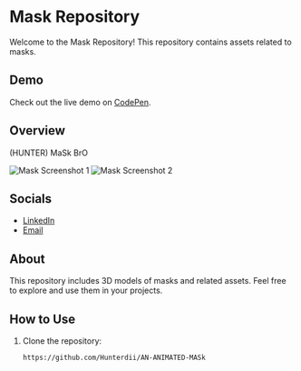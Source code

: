 # Mask Repository

Welcome to the Mask Repository! This repository contains assets related to masks.
## Demo

Check out the live demo on [CodePen](https://codepen.io/Hunterdii/pen/KKEWwBd).

## Overview

(HUNTER) MaSk BrO

![Mask Screenshot 1](https://github.com/Hunterdii/AN-ANIMATED-MASk/assets/124852522/23457141-036b-4594-a9a2-3cc23d63b2b9)
![Mask Screenshot 2](https://github.com/Hunterdii/AN-ANIMATED-MASk/assets/124852522/8149f58c-b29c-4b5c-92cd-089d45ea73e0)


## Socials

- [LinkedIn](https://www.linkedin.com/in/het-patel-8b110525a/)
- [Email](mailto:hunterdii9879@gmail.com)

## About

This repository includes 3D models of masks and related assets. Feel free to explore and use them in your projects.

## How to Use

1. Clone the repository:

   ```bash
   https://github.com/Hunterdii/AN-ANIMATED-MASk
